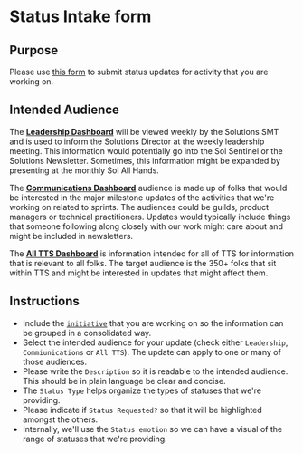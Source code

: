 # Status Intake form

## Purpose

Please use [this form](https://app.smartsheet.com/b/form/6301909aaa764ce69fc9b7c5ff5fcbfd) to submit status updates for activity that you are working on.

## Intended Audience

The [**Leadership Dashboard**](https://app.smartsheet.com/dashboards/wxxWjR4RjQ3xJW8crQCw3cr23H4XRchr933r7X71) will be viewed weekly by the Solutions SMT and is used to inform the Solutions Director at the weekly leadership meeting. This information would potentially go into the Sol Sentinel or the Solutions Newsletter. Sometimes, this information might be expanded by presenting at the monthly Sol All Hands.

The [**Communications Dashboard**](https://app.smartsheet.com/dashboards/Qp7P6cq755PMp7gMHcQQvQ7pXw7mFwx33m8V4mv1) audience is made up of folks that would be interested in the major milestone updates of the activities that we're working on related to sprints. The audiences could be guilds, product managers or technical practitioners. Updates would typically include things that someone following along closely with our work might care about and might be included in newsletters.

The [**All TTS Dashboard**](https://app.smartsheet.com/dashboards/C6xcrcRGq25h7WM2VCHpMq2H7jjXQ9pc65rvrcq1) is information intended for all of TTS for information that is relevant to all folks. The target audience is the 350+ folks that sit within TTS and might be interested in updates that might affect them.

## Instructions

- Include the [`initiative`](https://github.com/18F/tts-tech-portfolio/blob/master/how_we_work/initiatives.md) that you are working on so the information can be grouped in a consolidated way.
- Select the intended audience for your update (check either `Leadership`, `Commiunications` or `All TTS`). The update can apply to one or many of those audiences.
- Please write the `Description` so it is readable to the intended audience. This should be in plain language be clear and concise.
- The `Status Type` helps organize the types of statuses that we're providing.
- Please indicate if `Status Requested?` so that it will be highlighted amongst the others.
- Internally, we'll use the `Status emotion` so we can have a visual of the range of statuses that we're providing.
